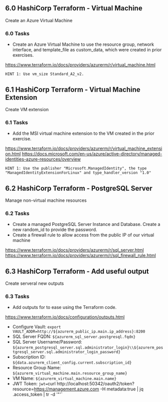 ## 6.0 HashiCorp Terraform - Virtual Machine
Create an Azure Virtual Machine

### 6.0 Tasks
* Create an Azure Virtual Machine to use the resource group, network interface, and template_file as custom_data, which were created in prior exercises.

https://www.terraform.io/docs/providers/azurerm/r/virtual_machine.html

`HINT 1: Use vm_size Standard_A2_v2.`

## 6.1 HashiCorp Terraform - Virtual Machine Extension
Create VM extension

### 6.1 Tasks
* Add the MSI virtual machine extension to the VM created in the prior exercise.

https://www.terraform.io/docs/providers/azurerm/r/virtual_machine_extension.html
https://docs.microsoft.com/en-us/azure/active-directory/managed-identities-azure-resources/overview

`HINT 1: Use the publisher "Microsoft.ManagedIdentity", the type "ManagedIdentityExtensionForLinux" and type_handler_version "1.0"`

## 6.2 HashiCorp Terraform - PostgreSQL Server
Manage non-virtual machine resources

### 6.2 Tasks
* Create a managed PostgreSQL Server Instance and Database. Create a new random_id to provide the password.
* Create a firewall rule to allow access from the public IP of our virtual machine

https://www.terraform.io/docs/providers/azurerm/r/sql_server.html
https://www.terraform.io/docs/providers/azurerm/r/sql_firewall_rule.html

## 6.3 HashiCorp Terraform - Add useful output
Create serveral new outputs

### 6.3 Tasks
* Add outputs for to ease using the Terraform code.

https://www.terraform.io/docs/configuration/outputs.html

* Configure Vault: `export VAULT_ADDR=http://${azurerm_public_ip.main.ip_address}:8200`
* SQL Server FQDN: `${azurerm_sql_server.postgresql.fqdn}`
* SQL Server Username/Password: `${azurerm_postgresql_server.sql.administrator_login}\\${azurerm_postgresql_server.sql.administrator_login_password}`
* Subscription ID: `${data.azurerm_client_config.current.subscription_id}`
* Resource Group Name: `${azurerm_virtual_machine.main.resource_group_name}`
* VM Name: `${azurerm_virtual_machine.main.name}`
* JWT Token: `jwt=`curl http://localhost:50342/oauth2/token?resource=https://management.azure.com -H metadata:true | jq .access_token | tr -d '\"'`
